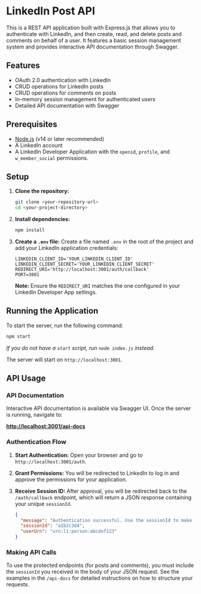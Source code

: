 # LinkedIn Post API

This is a REST API application built with Express.js that allows you to authenticate with LinkedIn, and then create, read, and delete posts and comments on behalf of a user. It features a basic session management system and provides interactive API documentation through Swagger.

## Features

- OAuth 2.0 authentication with LinkedIn
- CRUD operations for LinkedIn posts
- CRUD operations for comments on posts
- In-memory session management for authenticated users
- Detailed API documentation with Swagger

## Prerequisites

- [Node.js](https://nodejs.org/) (v14 or later recommended)
- A LinkedIn account
- A LinkedIn Developer Application with the `openid`, `profile`, and `w_member_social` permissions.

## Setup

1.  **Clone the repository:**
    ```bash
    git clone <your-repository-url>
    cd <your-project-directory>
    ```

2.  **Install dependencies:**
    ```bash
    npm install
    ```

3.  **Create a `.env` file:**
    Create a file named `.env` in the root of the project and add your LinkedIn application credentials:

    ```env
    LINKEDIN_CLIENT_ID='YOUR_LINKEDIN_CLIENT_ID'
    LINKEDIN_CLIENT_SECRET='YOUR_LINKEDIN_CLIENT_SECRET'
    REDIRECT_URI='http://localhost:3001/auth/callback'
    PORT=3001
    ```
    
    **Note:** Ensure the `REDIRECT_URI` matches the one configured in your LinkedIn Developer App settings.

## Running the Application

To start the server, run the following command:

```bash
npm start
```
*If you do not have a `start` script, run `node index.js` instead.*

The server will start on `http://localhost:3001`.

## API Usage

### API Documentation

Interactive API documentation is available via Swagger UI. Once the server is running, navigate to:

**[http://localhost:3001/api-docs](http://localhost:3001/api-docs)**

### Authentication Flow

1.  **Start Authentication:** Open your browser and go to `http://localhost:3001/auth`.
2.  **Grant Permissions:** You will be redirected to LinkedIn to log in and approve the permissions for your application.
3.  **Receive Session ID:** After approval, you will be redirected back to the `/auth/callback` endpoint, which will return a JSON response containing your unique `sessionId`.

    ```json
    {
      "message": "Authentication successful. Use the sessionId to make API calls.",
      "sessionId": "a1b2c3d4",
      "userUrn": "urn:li:person:abcdef123"
    }
    ```

### Making API Calls

To use the protected endpoints (for posts and comments), you must include the `sessionId` you received in the body of your JSON request. See the examples in the `/api-docs` for detailed instructions on how to structure your requests. 